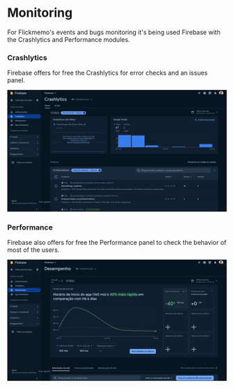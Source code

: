 # Monitoring

For Flickmemo's events and bugs monitoring it's being used Firebase with the Crashlytics and Performance modules.

### Crashlytics

Firebase offers for free the Crashlytics for error checks and an issues panel.

<p align="center">
  <img src="../assets/firebase-crashlytics.png">
</p>

### Performance

Firebase also offers for free the Performance panel to check the behavior of most of the users.

<p align="center">
  <img src="../assets/firebase-performance.png">
</p>
